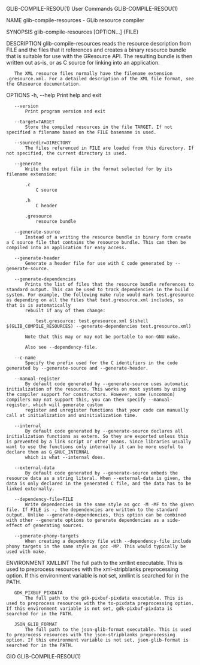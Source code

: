 GLIB-COMPILE-RESOU(1)                                                                                                                                User Commands                                                                                                                                GLIB-COMPILE-RESOU(1)

NAME
       glib-compile-resources - GLib resource compiler

SYNOPSIS
       glib-compile-resources [OPTION...] {FILE}

DESCRIPTION
       glib-compile-resources reads the resource description from FILE and the files that it references and creates a binary resource bundle that is suitable for use with the GResource API. The resulting bundle is then written out as-is, or as C source for linking into an application.

       The XML resource files normally have the filename extension .gresource.xml. For a detailed description of the XML file format, see the GResource documentation.

OPTIONS
       -h, --help
           Print help and exit

       --version
           Print program version and exit

       --target=TARGET
           Store the compiled resources in the file TARGET. If not specified a filename based on the FILE basename is used.

       --sourcedir=DIRECTORY
           The files referenced in FILE are loaded from this directory. If not specified, the current directory is used.

       --generate
           Write the output file in the format selected for by its filename extension:

           .c
               C source

           .h
               C header

           .gresource
               resource bundle

       --generate-source
           Instead of a writing the resource bundle in binary form create a C source file that contains the resource bundle. This can then be compiled into an application for easy access.

       --generate-header
           Generate a header file for use with C code generated by --generate-source.

       --generate-dependencies
           Prints the list of files that the resource bundle references to standard output. This can be used to track dependencies in the build system. For example, the following make rule would mark test.gresource as depending on all the files that test.gresource.xml includes, so that is is automatically
           rebuilt if any of them change:

               test.gresource: test.gresource.xml $(shell $(GLIB_COMPILE_RESOURCES) --generate-dependencies test.gresource.xml)

           Note that this may or may not be portable to non-GNU make.

           Also see --dependency-file.

       --c-name
           Specify the prefix used for the C identifiers in the code generated by --generate-source and --generate-header.

       --manual-register
           By default code generated by --generate-source uses automatic initialization of the resource. This works on most systems by using the compiler support for constructors. However, some (uncommon) compilers may not support this, you can then specify --manual-register, which will generate custom
           register and unregister functions that your code can manually call at initialization and uninitialization time.

       --internal
           By default code generated by --generate-source declares all initialization functions as extern. So they are exported unless this is prevented by a link script or other means. Since libraries usually want to use the functions only internally it can be more useful to declare them as G_GNUC_INTERNAL
           which is what --internal does.

       --external-data
           By default code generated by --generate-source embeds the resource data as a string literal. When --external-data is given, the data is only declared in the generated C file, and the data has to be linked externally.

       --dependency-file=FILE
           Write dependencies in the same style as gcc -M -MF to the given file. If FILE is -, the dependencies are written to the standard output. Unlike --generate-dependencies, this option can be combined with other --generate options to generate dependencies as a side-effect of generating sources.

       --generate-phony-targets
           When creating a dependency file with --dependency-file include phony targets in the same style as gcc -MP. This would typically be used with make.

ENVIRONMENT
       XMLLINT
           The full path to the xmllint executable. This is used to preprocess resources with the xml-stripblanks preprocessing option. If this environment variable is not set, xmllint is searched for in the PATH.

       GDK_PIXBUF_PIXDATA
           The full path to the gdk-pixbuf-pixdata executable. This is used to preprocess resources with the to-pixdata preprocessing option. If this environment variable is not set, gdk-pixbuf-pixdata is searched for in the PATH.

       JSON_GLIB_FORMAT
           The full path to the json-glib-format executable. This is used to preprocess resources with the json-stripblanks preprocessing option. If this environment variable is not set, json-glib-format is searched for in the PATH.

GIO                                                                                                                                                                                                                                                                                               GLIB-COMPILE-RESOU(1)
